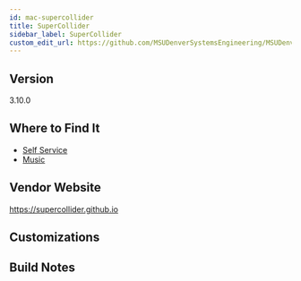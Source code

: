 ```yaml
---
id: mac-supercollider
title: SuperCollider
sidebar_label: SuperCollider
custom_edit_url: https://github.com/MSUDenverSystemsEngineering/MSUDenverSystemsEngineering.github.io/edit/source/docs/software-mac-supercollider.md
---
```


## Version
3.10.0

## Where to Find It
* [Self Service](software-mac-selfservice.md)
* [Music](image-mac-music.md)

## Vendor Website
https://supercollider.github.io

## Customizations

## Build Notes
